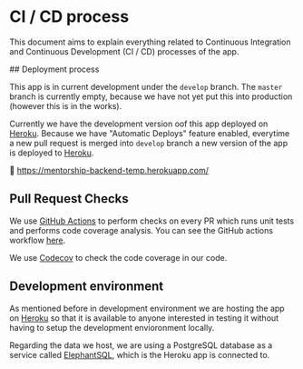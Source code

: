 # CI / CD process

This document aims to explain everything related to Continuous Integration and Continuous Development (CI / CD) processes of the app.


## Deployment process

This app is in current development under the `develop` branch. The `master` branch is currently empty, because we have not yet put this into production (however this is in the works).

Currently we have the development version oof this app deployed on [Heroku]. Because we have "Automatic Deploys" feature  enabled, everytime a new pull request is merged into `develop` branch a new version of the app is deployed to [Heroku].

🔗 https://mentorship-backend-temp.herokuapp.com/

## Pull Request Checks

We use [GitHub Actions](https://github.com/features/actions) to perform checks on every PR which runs unit tests and performs code coverage analysis.
You can see the GitHub actions workflow [here](/.github/workflows/main.yml).

We use [Codecov](https://codecov.io/) to check the code coverage in our code.

## Development environment

As mentioned before in development environment we are hosting the app on [Heroku] so that it is available to anyone interested in testing it without having to setup the development envioronment locally.

Regarding the data we host, we are using a PostgreSQL database as a service called [ElephantSQL], which is the Heroku app is connected to.

[Heroku]: https://www.heroku.com/
[ElephantSQL]: https://www.elephantsql.com/